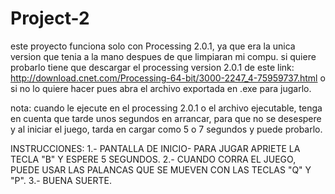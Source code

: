 # Project-2
este proyecto funciona solo con Processing 2.0.1, ya que era la unica version que tenia a la mano despues de que limpiaran mi compu.
si quiere probarlo tiene que descargar el processing version 2.0.1 de este link: http://download.cnet.com/Processing-64-bit/3000-2247_4-75959737.html     o si no lo quiere hacer pues abra el archivo exportada en .exe para jugarlo.

nota: cuando le ejecute en el processing 2.0.1 o el archivo ejecutable, tenga en cuenta que tarde unos segundos en arrancar, para que no se desespere y al iniciar el juego, tarda en cargar como 5 o 7 segundos y puede probarlo.

INSTRUCCIONES:
1.- PANTALLA DE INICIO- PARA JUGAR APRIETE LA TECLA "B" Y ESPERE 5 SEGUNDOS.
2.- CUANDO CORRA EL JUEGO, PUEDE USAR LAS PALANCAS QUE SE MUEVEN CON LAS TECLAS "Q" Y "P".
3.- BUENA SUERTE.
